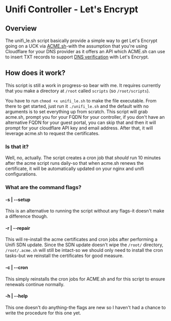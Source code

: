 # Unifi Controller - Let's Encrypt

## Overview

The unifi_le.sh script basically provide a simple way to get Let's Encrypt going on a UCK via [ACME.sh](https://github.com/Neilpang/acme.sh)-with the assumption that you're using Cloudflare for your DNS provider as it offers an API which ACME.sh can use to insert TXT records to support [DNS verification](https://github.com/Neilpang/acme.sh#8-automatic-dns-api-integration) with Let's Encrypt.

## How does it work?

This script is still a work in progress-so bear with me.  It requires currently that you make a directory at `/root` called `scripts` (so `/root/scripts`).

You have to run `chmod +x unifi_le.sh` to make the file executable.  From there to get started, just run it `./unifi_le.sh` and the default with no arguments is to set everything up from scratch.  This script will grab acme.sh, prompt you for your FQDN for your controller, if you don't have an alternative FQDN for your guest portal, you can skip that and then it will prompt for your cloudflare API key and email address.  After that, it will leverage acme.sh to request the certificates.

### Is that it?

Well, no, actually.  The script creates a cron job that *should* run 10 minutes after the acme script runs daily-so that when acme.sh renews the certificate, it will be automatically updated on your nginx and unifi configurations.

### What are the command flags?

#### -s | --setup

This is an alternative to running the script without any flags-it doesn't make a difference though.

#### -r | --repair

This will re-install the acme certificates and cron jobs after performing a Unifi SDN update.  Since the SDN update doesn't wipe the `/root/` directory, `/root/.acme.sh` will still be intact-so we should only need to install the cron tasks-but we reinstall the certificates for good measure.

#### -c | --cron

This simply reinstalls the cron jobs for ACME.sh and for this script to ensure renewals continue normally.

#### -h | --help

This one doesn't do anything-the flags are new so I haven't had a chance to write the procedure for this one yet.
